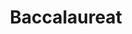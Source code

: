 ---
title: Baccalaureat
organization: ESJ La Cordeille (Ecole Privee)
location: Toulon, France
start: 2002-09-01
end: 2003-09-01
---